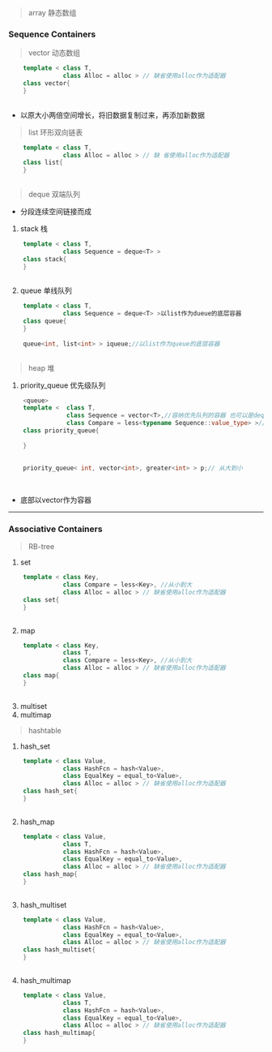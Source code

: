 
> array 静态数组

### Sequence Containers
> vector 动态数组 
```C++
    template < class T,
               class Alloc = alloc > // 缺省使用alloc作为适配器
    class vector{
    }
    
```
- 以原大小两倍空间增长，将旧数据复制过来，再添加新数据

> list 环形双向链表  
```C++
    template < class T,
               class Alloc = alloc > // 缺 省使用alloc作为适配器
    class list{
    }
    
```
> deque 双端队列 
- 分段连续空间链接而成

1. stack 栈 
```C++
    template < class T,
               class Sequence = deque<T> >
    class stack{
    }
    
```
2. queue 单线队列
```C++
    template < class T,
               class Sequence = deque<T> >以list作为dueue的底层容器
    class queue{
    }
    
    queue<int, list<int> > iqueue;//以list作为queue的底层容器
    
```

> heap 堆 

1. priority_queue 优先级队列
```C++
    <queue>
    template <  class T, 
                class Sequence = vector<T>,//容纳优先队列的容器 也可以是dequeue
                class Compare = less<typename Sequence::value_type> >//从小到大
    class priority_queue{
    
    }
    
    
    priority_queue< int, vector<int>, greater<int> > p;// 从大到小
    
    
```
- 底部以vector作为容器



---


### Associative Containers


> RB-tree

1. set
```C++
    template < class Key,
               class Compare = less<Key>, //从小到大
               class Alloc = alloc > // 缺省使用alloc作为适配器
    class set{
    }
    
```
2. map
```C++
    template < class Key,
               class T,
               class Compare = less<Key>, //从小到大
               class Alloc = alloc > // 缺省使用alloc作为适配器
    class map{
    }
    
```
3. multiset
4. multimap

> hashtable

1. hash_set
```C++
    template < class Value,
               class HashFcn = hash<Value>,
               class EqualKey = equal_to<Value>,
               class Alloc = alloc > // 缺省使用alloc作为适配器
    class hash_set{
    }
    
```
2. hash_map
```C++
    template < class Value,
               class T,
               class HashFcn = hash<Value>,
               class EqualKey = equal_to<Value>,
               class Alloc = alloc > // 缺省使用alloc作为适配器
    class hash_map{
    }
    
```
3. hash_multiset
```C++
    template < class Value,
               class HashFcn = hash<Value>,
               class EqualKey = equal_to<Value>,
               class Alloc = alloc > // 缺省使用alloc作为适配器
    class hash_multiset{
    }
    
```
4. hash_multimap
```C++
    template < class Value,
               class T,
               class HashFcn = hash<Value>,
               class EqualKey = equal_to<Value>,
               class Alloc = alloc > // 缺省使用alloc作为适配器
    class hash_multimap{
    }
    
```
